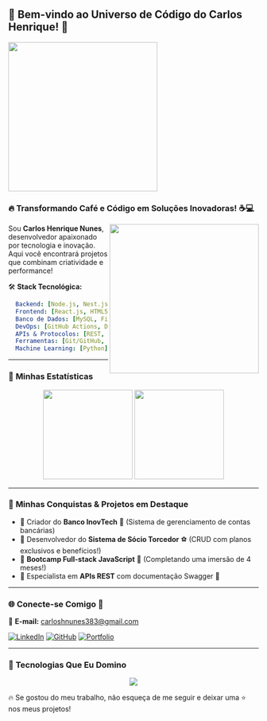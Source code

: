 ## 🌌 Bem-vindo ao Universo de Código do Carlos Henrique! 🚀

<img src="![Coding GIF](https://media.giphy.com/media/qgQUggAC3Pfv687qPC/giphy.gif)" width="300"/>

### 🔥 Transformando Café e Código em Soluções Inovadoras! ☕💻

<img align="right" src="https://media.giphy.com/media/L1R1tvI9svkIWwpVYr/giphy.gif" width="300"/>

Sou **Carlos Henrique Nunes**, desenvolvedor apaixonado por tecnologia e inovação. Aqui você encontrará projetos que combinam criatividade e performance!

🛠 **Stack Tecnológica:**
```yaml
  Backend: [Node.js, Nest.js, Java, Python, C]
  Frontend: [React.js, HTML5, CSS, Tailwind CSS]
  Banco de Dados: [MySQL, Firebase]
  DevOps: [GitHub Actions, Deploy (Render, GitHub Pages)]
  APIs & Protocolos: [REST, Swagger, HTTP/HTTPS]
  Ferramentas: [Git/GitHub, Insomnia, Xampp, PhpMyAdmin, SCRUM, Figma]
  Machine Learning: [Python]
```
---
### 🚀 **Minhas Estatísticas**
<div align="center">
  <img height="180em" src="https://github-readme-stats.vercel.app/api?username=CarlosHNDev&show_icons=true&theme=radical&include_all_commits=true&count_private=true" />
  <img height="180em" src="https://github-readme-stats.vercel.app/api/top-langs/?username=CarlosHNDev&layout=compact&langs_count=10&theme=radical" />
</div>

---
### 🎯 **Minhas Conquistas & Projetos em Destaque**
- 🔹 Criador do **Banco InovTech** 🏦 (Sistema de gerenciamento de contas bancárias)
- 🔹 Desenvolvedor do **Sistema de Sócio Torcedor** ⚽ (CRUD com planos exclusivos e benefícios!)
- 🔹 **Bootcamp Full-stack JavaScript** 🚀 (Completando uma imersão de 4 meses!)
- 🔹 Especialista em **APIs REST** com documentação Swagger 📜

---
### 🌐 **Conecte-se Comigo** 📡
📩 **E-mail:** carloshnunes383@gmail.com

[![LinkedIn](https://img.shields.io/badge/-LinkedIn-0077B5?style=for-the-badge&logo=linkedin&logoColor=white)](https://www.linkedin.com/in/carlos-henrique-nunes-234005190)
[![GitHub](https://img.shields.io/badge/-GitHub-181717?style=for-the-badge&logo=github&logoColor=white)](https://github.com/CarlosHNDev)
[![Portfolio](https://img.shields.io/badge/-Portfolio-FF5722?style=for-the-badge&logo=react&logoColor=white)](https://github.com/CarlosHNDev)

---
### 🎨 **Tecnologias Que Eu Domino**
<div align="center">
  <img src="https://skillicons.dev/icons?i=js,ts,nodejs,nestjs,react,html,css,tailwind,mysql,java,python,git,github,swagger,figma" />
</div>

🔥 Se gostou do meu trabalho, não esqueça de me seguir e deixar uma ⭐ nos meus projetos!
